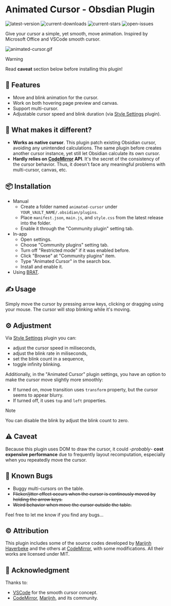 # Animated Cursor - Obsdian Plugin

![latest-version] ![current-downloads] ![current-stars] ![open-issues]

Give your cursor a simple, yet smooth, move animation. Inspired by Microsoft Office and VSCode smooth cursor.

![animated-cursor.gif](./docs/assests/animated-cursor.gif)

> [!WARNING]
> 
> Read **caveat** section below before installing this plugin!

## 🚀 Features

- Move and blink animation for the cursor.
- Work on both hovering page preview and canvas.
- Support multi-cursor.
- Adjustable cursor speed and blink duration (via [Style Settings][style-settings] plugin).

## 🎨 What makes it different?

- **Works as native cursor**. This plugin patch existing Obsidian cursor, avoiding any unintended calculations. The same plugin before creates another cursor instance, yet still let Obsidian calculate its own cursor.
- **Hardly relies on [CodeMirror][] API**. It's the secret of the consistency of the cursor behavior. Thus, it doesn't face any meaningful problems with multi-cursor, canvas, etc.

## 📦 Installation

- Manual
    - Create a folder named `animated-cursor` under `YOUR_VAULT_NAME/.obsidian/plugins`.
    - Place `manifest.json`, `main.js`, and `style.css` from the latest release into the folder.
    - Enable it through the "Community plugin" setting tab.
- In-app
    - Open settings.
    - Choose "Community plugins" setting tab.
    - Turn off "Restricted mode" if it was enabled before.
    - Click "Browse" at "Community plugins" item.
    - Type "Animated Cursor" in the search box.
    - Install and enable it.
- Using [BRAT][].

## ✍️ Usage

Simply move the cursor by pressing arrow keys, clicking or dragging using your mouse. The cursor will stop blinking while it's moving.

## ⚙️ Adjustment

Via [Style Settings][style-settings] plugin you can:
- adjust the cursor speed in miliseconds,
- adjust the blink rate in miliseconds,
- set the blink count in a sequence,
- toggle infinity blinking.

Additionally, in the "Animated Cursor" plugin settings, you have an option to make the cursor move slightly more smoothly:
- If turned on, move transition uses `transform` property, but the cursor seems to appear blurry.
- If turned off, it uses `top` and `left` properties.

> [!Note]
>
> You can disable the blink by adjust the blink count to zero.

## ⚠️ Caveat

Because this plugin uses DOM to draw the cursor, it could -_probably_- **cost expensive performance** due to frequently layout recomputation, especially when you repeatedly move the cursor.

## 🐞 Known Bugs

- Buggy multi-cursors on the table.
- ~~Flicker/jitter effect occurs when the cursor is continously moved by holding the arrow keys.~~
- ~~Weird behavior when move the cursor outside the table.~~

Feel free to let me know if you find any bugs...

## ©️ Attribution

This plugin includes some of the source codes developed by [Marijnh Haverbeke][marijnh] and the others at [CodeMirror][], with some modifications. All their works are licensed under MIT.

## 🙏 Acknowledgment

Thanks to:
- [VSCode](https://github.com/microsoft/vscode) for the smooth cursor concept.
- [CodeMirror][], [Marijnh][], and its community.

[CodeMirror]: https://codemirror.net
[Marijnh]: https://github.com/marijnh
[style-settings]: https://github.com/mgmeyers/obsidian-style-settings
[BRAT]: https://github.com/TfTHacker/obsidian42-brat

[latest-version]: https://img.shields.io/github/manifest-json/v/kotaindah55/animated-cursor?label=version&link=https%3A%2F%2Fgithub.com%2Fkotaindah55%2Fanimated-cursor%2Freleases
[current-downloads]: https://img.shields.io/badge/dynamic/json?url=https%3A%2F%2Fgithub.com%2Fobsidianmd%2Fobsidian-releases%2Fraw%2Frefs%2Fheads%2Fmaster%2Fcommunity-plugin-stats.json&query=%24.animated-cursor.downloads&label=downloads&color=green
[current-stars]: https://img.shields.io/github/stars/kotaindah55/animated-cursor?style=flat&link=https%3A%2F%2Fgithub.com%2Fkotaindah55%2Fanimated-cursor%2Fstargazers
[open-issues]: https://img.shields.io/github/issues-search?query=repo%3Akotaindah55%2Fanimated-cursor%20is%3Aopen&label=open%20issues&color=red&link=https%3A%2F%2Fgithub.com%2Fkotaindah55%2Fanimated-cursor%2Fissues
